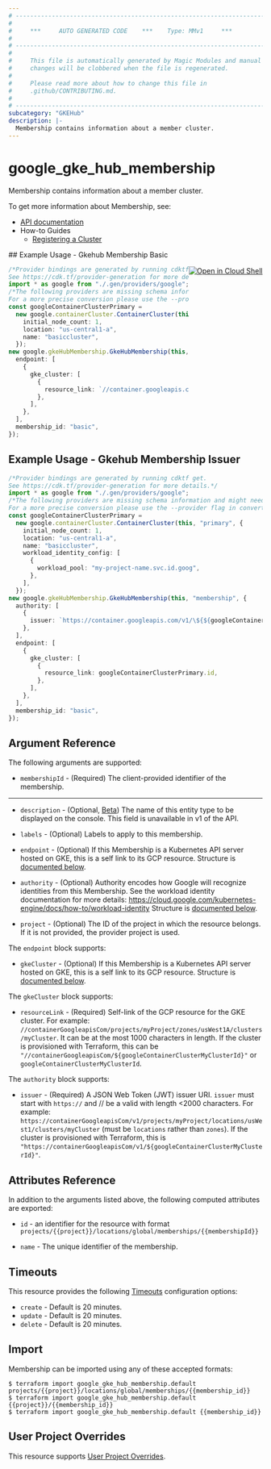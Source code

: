 ```yaml
---
# ----------------------------------------------------------------------------
#
#     ***     AUTO GENERATED CODE    ***    Type: MMv1     ***
#
# ----------------------------------------------------------------------------
#
#     This file is automatically generated by Magic Modules and manual
#     changes will be clobbered when the file is regenerated.
#
#     Please read more about how to change this file in
#     .github/CONTRIBUTING.md.
#
# ----------------------------------------------------------------------------
subcategory: "GKEHub"
description: |-
  Membership contains information about a member cluster.
---
```


# google\_gke\_hub\_membership

Membership contains information about a member cluster.

To get more information about Membership, see:

* [API documentation](https://cloud.google.com/anthos/multicluster-management/reference/rest/v1/projects.locations.memberships)
* How-to Guides
  * [Registering a Cluster](https://cloud.google.com/anthos/multicluster-management/connect/registering-a-cluster#register_cluster)

<div class = "oics-button" style="float: right; margin: 0 0 -15px">
  <a href="https://console.cloud.google.com/cloudshell/open?cloudshell_git_repo=https%3A%2F%2Fgithub.com%2Fterraform-google-modules%2Fdocs-examples.git&cloudshell_working_dir=gkehub_membership_basic&cloudshell_image=gcr.io%2Fgraphite-cloud-shell-images%2Fterraform%3Alatest&open_in_editor=main.tf&cloudshell_print=.%2Fmotd&cloudshell_tutorial=.%2Ftutorial.md" target="_blank">
    <img alt="Open in Cloud Shell" src="//gstatic.com/cloudssh/images/open-btn.svg" style="max-height: 44px; margin: 32px auto; max-width: 100%;">
  </a>
</div>
## Example Usage - Gkehub Membership Basic

```typescript
/*Provider bindings are generated by running cdktf get.
See https://cdk.tf/provider-generation for more details.*/
import * as google from "./.gen/providers/google";
/*The following providers are missing schema information and might need manual adjustments to synthesize correctly: google.
For a more precise conversion please use the --provider flag in convert.*/
const googleContainerClusterPrimary =
  new google.containerCluster.ContainerCluster(this, "primary", {
    initial_node_count: 1,
    location: "us-central1-a",
    name: "basiccluster",
  });
new google.gkeHubMembership.GkeHubMembership(this, "membership", {
  endpoint: [
    {
      gke_cluster: [
        {
          resource_link: `//container.googleapis.com/\${${googleContainerClusterPrimary.id}}`,
        },
      ],
    },
  ],
  membership_id: "basic",
});

```

## Example Usage - Gkehub Membership Issuer

```typescript
/*Provider bindings are generated by running cdktf get.
See https://cdk.tf/provider-generation for more details.*/
import * as google from "./.gen/providers/google";
/*The following providers are missing schema information and might need manual adjustments to synthesize correctly: google.
For a more precise conversion please use the --provider flag in convert.*/
const googleContainerClusterPrimary =
  new google.containerCluster.ContainerCluster(this, "primary", {
    initial_node_count: 1,
    location: "us-central1-a",
    name: "basiccluster",
    workload_identity_config: [
      {
        workload_pool: "my-project-name.svc.id.goog",
      },
    ],
  });
new google.gkeHubMembership.GkeHubMembership(this, "membership", {
  authority: [
    {
      issuer: `https://container.googleapis.com/v1/\${${googleContainerClusterPrimary.id}}`,
    },
  ],
  endpoint: [
    {
      gke_cluster: [
        {
          resource_link: googleContainerClusterPrimary.id,
        },
      ],
    },
  ],
  membership_id: "basic",
});

```

## Argument Reference

The following arguments are supported:

* `membershipId` -
  (Required)
  The client-provided identifier of the membership.

***

*   `description` -
    (Optional, [Beta](https://terraform.io/docs/providers/google/guides/provider_versions.html))
    The name of this entity type to be displayed on the console. This field is unavailable in v1 of the API.

*   `labels` -
    (Optional)
    Labels to apply to this membership.

*   `endpoint` -
    (Optional)
    If this Membership is a Kubernetes API server hosted on GKE, this is a self link to its GCP resource.
    Structure is [documented below](#nested_endpoint).

*   `authority` -
    (Optional)
    Authority encodes how Google will recognize identities from this Membership.
    See the workload identity documentation for more details:
    https://cloud.google.com/kubernetes-engine/docs/how-to/workload-identity
    Structure is [documented below](#nested_authority).

*   `project` - (Optional) The ID of the project in which the resource belongs.
    If it is not provided, the provider project is used.

<a name="nested_endpoint"></a>The `endpoint` block supports:

* `gkeCluster` -
  (Optional)
  If this Membership is a Kubernetes API server hosted on GKE, this is a self link to its GCP resource.
  Structure is [documented below](#nested_gke_cluster).

<a name="nested_gke_cluster"></a>The `gkeCluster` block supports:

* `resourceLink` -
  (Required)
  Self-link of the GCP resource for the GKE cluster.
  For example: `//containerGoogleapisCom/projects/myProject/zones/usWest1A/clusters/myCluster`.
  It can be at the most 1000 characters in length. If the cluster is provisioned with Terraform,
  this can be `"//containerGoogleapisCom/${googleContainerClusterMyClusterId}"` or
  `googleContainerClusterMyClusterId`.

<a name="nested_authority"></a>The `authority` block supports:

* `issuer` -
  (Required)
  A JSON Web Token (JWT) issuer URI. `issuer` must start with `https://` and // be a valid
  with length <2000 characters. For example: `https://containerGoogleapisCom/v1/projects/myProject/locations/usWest1/clusters/myCluster` (must be `locations` rather than `zones`). If the cluster is provisioned with Terraform, this is `"https://containerGoogleapisCom/v1/${googleContainerClusterMyClusterId}"`.

## Attributes Reference

In addition to the arguments listed above, the following computed attributes are exported:

*   `id` - an identifier for the resource with format `projects/{{project}}/locations/global/memberships/{{membershipId}}`

*   `name` -
    The unique identifier of the membership.

## Timeouts

This resource provides the following
[Timeouts](https://developer.hashicorp.com/terraform/plugin/sdkv2/resources/retries-and-customizable-timeouts) configuration options:

* `create` - Default is 20 minutes.
* `update` - Default is 20 minutes.
* `delete` - Default is 20 minutes.

## Import

Membership can be imported using any of these accepted formats:

```console
$ terraform import google_gke_hub_membership.default projects/{{project}}/locations/global/memberships/{{membership_id}}
$ terraform import google_gke_hub_membership.default {{project}}/{{membership_id}}
$ terraform import google_gke_hub_membership.default {{membership_id}}
```

## User Project Overrides

This resource supports [User Project Overrides](https://registry.terraform.io/providers/hashicorp/google/latest/docs/guides/provider_reference#user_project_override).
